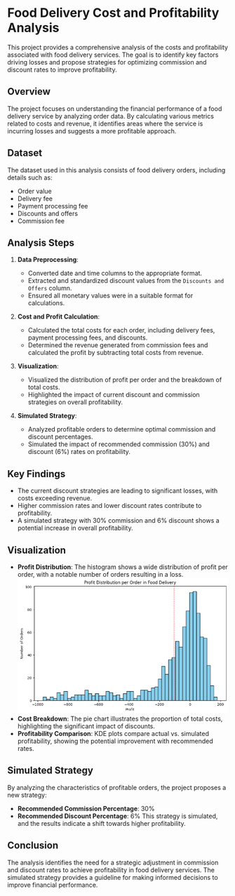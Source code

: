 # Food Delivery Cost and Profitability Analysis

This project provides a comprehensive analysis of the costs and profitability associated with food delivery services. The goal is to identify key factors driving losses and propose strategies for optimizing commission and discount rates to improve profitability.

## Overview
The project focuses on understanding the financial performance of a food delivery service by analyzing order data. By calculating various metrics related to costs and revenue, it identifies areas where the service is incurring losses and suggests a more profitable approach.

## Dataset
The dataset used in this analysis consists of food delivery orders, including details such as:
- Order value
- Delivery fee
- Payment processing fee
- Discounts and offers
- Commission fee

## Analysis Steps
1. **Data Preprocessing**: 
   - Converted date and time columns to the appropriate format.
   - Extracted and standardized discount values from the `Discounts and Offers` column.
   - Ensured all monetary values were in a suitable format for calculations.

2. **Cost and Profit Calculation**:
   - Calculated the total costs for each order, including delivery fees, payment processing fees, and discounts.
   - Determined the revenue generated from commission fees and calculated the profit by subtracting total costs from revenue.

3. **Visualization**:
   - Visualized the distribution of profit per order and the breakdown of total costs.
   - Highlighted the impact of current discount and commission strategies on overall profitability.

4. **Simulated Strategy**:
   - Analyzed profitable orders to determine optimal commission and discount percentages.
   - Simulated the impact of recommended commission (30%) and discount (6%) rates on profitability.

## Key Findings
- The current discount strategies are leading to significant losses, with costs exceeding revenue.
- Higher commission rates and lower discount rates contribute to profitability.
- A simulated strategy with 30% commission and 6% discount shows a potential increase in overall profitability.

## Visualization
- **Profit Distribution**: The histogram shows a wide distribution of profit per order, with a notable number of orders resulting in a loss.
![Profit Distribution](https://github.com/aarish22/FoodDeliveryCost-ProfitabilityAnalysis-Python-/blob/main/Plots/profitdistributionperorder.png)
- **Cost Breakdown**: The pie chart illustrates the proportion of total costs, highlighting the significant impact of discounts.
- **Profitability Comparison**: KDE plots compare actual vs. simulated profitability, showing the potential improvement with recommended rates.

## Simulated Strategy
By analyzing the characteristics of profitable orders, the project proposes a new strategy:
- **Recommended Commission Percentage**: 30%
- **Recommended Discount Percentage**: 6%
This strategy is simulated, and the results indicate a shift towards higher profitability.

## Conclusion
The analysis identifies the need for a strategic adjustment in commission and discount rates to achieve profitability in food delivery services. The simulated strategy provides a guideline for making informed decisions to improve financial performance.
